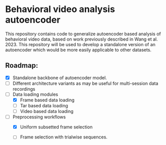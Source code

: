 # Behavioral video analysis autoencoder

This repository contains code to generalize autoencoder based analysis of behavioral video data, based on work previously described in Wang et al. 2023. This repository will be used to develop a standalone version of an autoencoder which would be more easily applicable to other datasets. 

## Roadmap: 
- [X] Standalone backbone of autoencoder model.
- [ ] Different architecture variants as may be useful for multi-session data recordings
- [ ] Data loading modules
  - [X] Frame based data loading
  - [ ] Tar based data loading
  - [ ] Video based data loading
- [ ] Preprocessing workflows
  - [X] Uniform subsetted frame selection
  - [ ] Frame selection with trialwise sequences. 


